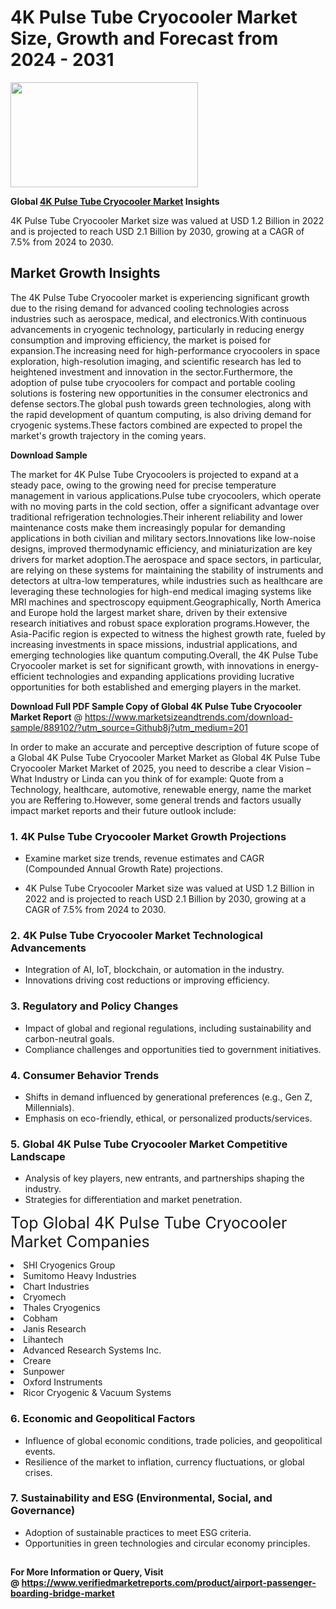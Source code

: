 <H1>4K Pulse Tube Cryocooler Market Size, Growth and Forecast from 2024 - 2031</H1><img class="aligncenter size-medium wp-image-584254" src="https://thirdeyenews.in/wp-content/uploads/2024/09/Global-Market-Research-300x168.jpeg" alt="" width="300" height="168" /><p><strong>Global&nbsp;<a href="https://www.marketsizeandtrends.com/download-sample/889102/?utm_source=Github8j?utm_medium=201">4K Pulse Tube Cryocooler Market</a> Insights</strong></p><p>4K Pulse Tube Cryocooler Market size was valued at USD 1.2 Billion in 2022 and is projected to reach USD 2.1 Billion by 2030, growing at a CAGR of 7.5% from 2024 to 2030.</p><p><h2>Market Growth Insights</h2> <p>The 4K Pulse Tube Cryocooler market is experiencing significant growth due to the rising demand for advanced cooling technologies across industries such as aerospace, medical, and electronics.With continuous advancements in cryogenic technology, particularly in reducing energy consumption and improving efficiency, the market is poised for expansion.The increasing need for high-performance cryocoolers in space exploration, high-resolution imaging, and scientific research has led to heightened investment and innovation in the sector.Furthermore, the adoption of pulse tube cryocoolers for compact and portable cooling solutions is fostering new opportunities in the consumer electronics and defense sectors.The global push towards green technologies, along with the rapid development of quantum computing, is also driving demand for cryogenic systems.These factors combined are expected to propel the market's growth trajectory in the coming years.</p> <p><strong>Download Sample</strong></p> <p>The market for 4K Pulse Tube Cryocoolers is projected to expand at a steady pace, owing to the growing need for precise temperature management in various applications.Pulse tube cryocoolers, which operate with no moving parts in the cold section, offer a significant advantage over traditional refrigeration technologies.Their inherent reliability and lower maintenance costs make them increasingly popular for demanding applications in both civilian and military sectors.Innovations like low-noise designs, improved thermodynamic efficiency, and miniaturization are key drivers for market adoption.The aerospace and space sectors, in particular, are relying on these systems for maintaining the stability of instruments and detectors at ultra-low temperatures, while industries such as healthcare are leveraging these technologies for high-end medical imaging systems like MRI machines and spectroscopy equipment.Geographically, North America and Europe hold the largest market share, driven by their extensive research initiatives and robust space exploration programs.However, the Asia-Pacific region is expected to witness the highest growth rate, fueled by increasing investments in space missions, industrial applications, and emerging technologies like quantum computing.Overall, the 4K Pulse Tube Cryocooler market is set for significant growth, with innovations in energy-efficient technologies and expanding applications providing lucrative opportunities for both established and emerging players in the market.</p> <p><span class=""><strong>Download Full PDF Sample Copy of Global 4K Pulse Tube Cryocooler Market Report</strong> @ <a href="https://www.marketsizeandtrends.com/download-sample/889102/?utm_source=Github8j?utm_medium=201" target="_blank">https://www.marketsizeandtrends.com/download-sample/889102/?utm_source=Github8j?utm_medium=201</a></span></p><p>In order to make an accurate and perceptive description of future scope of a Global&nbsp;4K Pulse Tube Cryocooler Market Market as Global&nbsp;4K Pulse Tube Cryocooler Market Market of 2025, you need to describe a clear Vision &ndash; What Industry or Linda can you think of for example: Quote from a Technology, healthcare, automotive, renewable energy, name the market you are Reffering to.However, some general trends and factors usually impact market reports and their future outlook include:</p><h3>1.&nbsp;<strong>4K Pulse Tube Cryocooler Market Growth Projections</strong></h3><ul><li>Examine market size trends, revenue estimates and CAGR (Compounded Annual Growth Rate) projections.</li><li><p>4K Pulse Tube Cryocooler Market size was valued at USD 1.2 Billion in 2022 and is projected to reach USD 2.1 Billion by 2030, growing at a CAGR of 7.5% from 2024 to 2030.</p></li></ul><h3>2.&nbsp;<strong>4K Pulse Tube Cryocooler Market Technological Advancements</strong></h3><ul><li>Integration of AI, IoT, blockchain, or automation in the industry.</li><li>Innovations driving cost reductions or improving efficiency.</li></ul><h3>3.&nbsp;<strong>Regulatory and Policy Changes</strong></h3><ul><li>Impact of global and regional regulations, including sustainability and carbon-neutral goals.</li><li>Compliance challenges and opportunities tied to government initiatives.</li></ul><h3>4.&nbsp;<strong>Consumer Behavior Trends</strong></h3><ul><li>Shifts in demand influenced by generational preferences (e.g., Gen Z, Millennials).</li><li>Emphasis on eco-friendly, ethical, or personalized products/services.</li></ul><h3>5.&nbsp;<strong>Global 4K Pulse Tube Cryocooler Market Competitive Landscape</strong></h3><ul><li>Analysis of key players, new entrants, and partnerships shaping the industry.</li><li>Strategies for differentiation and market penetration.</li></ul><p data-pm-slice="1 1 []"><span style="color: inherit; font-family: inherit; font-size: 25px;">Top Global 4K Pulse Tube Cryocooler Market Companies</span></p><div class="" data-test-id=""><p><li>SHI Cryogenics Group</li><li> Sumitomo Heavy Industries</li><li> Chart Industries</li><li> Cryomech</li><li> Thales Cryogenics</li><li> Cobham</li><li> Janis Research</li><li> Lihantech</li><li> Advanced Research Systems Inc.</li><li> Creare</li><li> Sunpower</li><li> Oxford Instruments</li><li> Ricor Cryogenic & Vacuum Systems</li></p></div><h3>6.&nbsp;<strong>Economic and Geopolitical Factors</strong></h3><ul><li>Influence of global economic conditions, trade policies, and geopolitical events.</li><li>Resilience of the market to inflation, currency fluctuations, or global crises.</li></ul><h3>7.&nbsp;<strong>Sustainability and ESG (Environmental, Social, and Governance)</strong></h3><ul><li>Adoption of sustainable practices to meet ESG criteria.</li><li>Opportunities in green technologies and circular economy principles.</li></ul><h2><strong style="font-size: 14px;">For More Information or Query, Visit @&nbsp;</strong><a style="background-color: #ffffff; font-size: 14px;" href="https://www.marketsizeandtrends.com/report/4k-pulse-tube-cryocooler-market/" target="_blank">https://www.verifiedmarketreports.com/product/airport-passenger-boarding-bridge-market</a></h2>